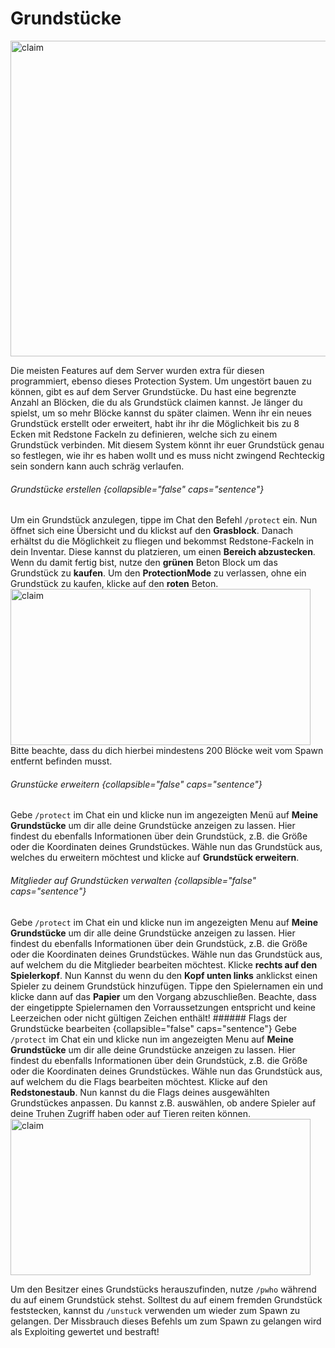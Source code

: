 # Grundstücke

<img src="plot-thumbnail.png" alt="claim" border-effect="rounded" thumbnail="true" width="960" height="505"/>

Die meisten Features auf dem Server wurden extra für diesen programmiert, ebenso dieses Protection System.
Um ungestört bauen zu können, gibt es auf dem Server Grundstücke. Du hast eine begrenzte Anzahl an Blöcken, die du als
Grundstück claimen kannst. Je länger du spielst, um so mehr Blöcke kannst du später claimen. Wenn ihr ein neues
Grundstück erstellt oder erweitert, habt ihr ihr die Möglichkeit bis zu 8 Ecken mit Redstone Fackeln zu definieren,
welche sich zu einem Grundstück verbinden. Mit diesem System könnt ihr euer Grundstück genau so festlegen, wie ihr es
haben wollt und es muss nicht zwingend Rechteckig sein sondern kann auch schräg verlaufen.

###### Grundstücke erstellen {collapsible="false" caps="sentence"}

<procedure title="So kannst du ein Grundstück erstellen:" type="steps" id="claim-claim">
<step>
Um ein Grundstück anzulegen, tippe im Chat den Befehl <code>/protect</code> ein.
</step>
<step>
Nun öffnet sich eine Übersicht und du klickst auf den <b>Grasblock</b>. Danach erhältst du die Möglichkeit zu fliegen und bekommst 
Redstone-Fackeln in dein Inventar. Diese kannst du platzieren, um einen <b>Bereich abzustecken</b>.
</step>
<step>
Wenn du damit fertig bist, nutze den <b>grünen</b> Beton Block um das Grundstück zu <b>kaufen</b>. Um den 
<b>ProtectionMode</b> zu verlassen, ohne ein Grundstück zu kaufen, klicke auf den <b>roten</b> Beton.
</step>
<img src="plot-menu.png" alt="claim" border-effect="rounded" thumbnail="true" width="480" height="250"/>
<tip>Bitte beachte, dass du dich hierbei mindestens 200 Blöcke weit vom Spawn entfernt befinden musst.</tip>
</procedure>

###### Grunstücke erweitern {collapsible="false" caps="sentence"}

<procedure title="So kannst du dein Grundstück erweitern:" id="expand-claim" type="steps">
<step>
Gebe <code>/protect</code> im Chat ein und klicke nun im angezeigten Menü auf <b>Meine Grundstücke</b> um dir alle deine Grundstücke anzeigen zu 
lassen. Hier findest du ebenfalls Informationen über dein Grundstück, z.B. die Größe oder die Koordinaten deines Grundstückes.
</step>
<step>
Wähle nun das Grundstück aus, welches du erweitern möchtest und klicke auf <b>Grundstück erweitern</b>.
</step>
</procedure>

###### Mitglieder auf Grundstücken verwalten {collapsible="false" caps="sentence"}
<procedure title="So kannst du Mitglieder auf deinem Grundstück bearbeiten:" id="configure-claim-members" type="steps">
<step>
Gebe <code>/protect</code> im Chat ein und klicke nun im angezeigten Menu auf <b>Meine Grundstücke</b> um dir alle deine Grundstücke anzeigen zu 
lassen. Hier findest du ebenfalls Informationen über dein Grundstück, z.B. die Größe oder die Koordinaten deines Grundstückes.
</step>
<step>
Wähle nun das Grundstück aus, auf welchem du die Mitglieder bearbeiten möchtest.
</step>
<step>
Klicke <b>rechts auf den Spielerkopf</b>.
</step>
<step>
Nun Kannst du wenn du den <b>Kopf unten links</b> anklickst einen Spieler zu deinem Grundstück hinzufügen.
Tippe den Spielernamen ein und klicke dann auf das <b>Papier</b> um den Vorgang abzuschließen.
</step>
<note>
Beachte, dass der eingetippte Spielernamen den Vorraussetzungen entspricht und keine Leerzeichen oder nicht gültigen Zeichen enthält!
</note>

</procedure>
###### Flags der Grundstücke bearbeiten {collapsible="false" caps="sentence"}

<procedure title="So kannst du deine Grundstück Flags anpassen:" id="configure-claim-flags" type="steps">
<step>
Gebe <code>/protect</code> im Chat ein und klicke nun im angezeigten Menu auf <b>Meine Grundstücke</b> um dir alle deine Grundstücke anzeigen zu 
lassen. Hier findest du ebenfalls Informationen über dein Grundstück, z.B. die Größe oder die Koordinaten deines Grundstückes.
</step>
<step>
Wähle nun das Grundstück aus, auf welchem du die Flags bearbeiten möchtest.
</step>
<step>
Klicke auf den <b>Redstonestaub</b>.
</step>
<step>
Nun kannst du die Flags deines ausgewählten Grundstückes anpassen. Du kannst z.B. auswählen, ob andere Spieler auf deine Truhen Zugriff haben oder auf Tieren reiten können.
</step>
<img src="plot-flags.png" alt="claim" border-effect="rounded" thumbnail="true" width="480" height="250"/>
</procedure>

<note>Um den Besitzer eines Grundstücks herauszufinden, nutze <code>/pwho</code> während du auf einem Grundstück stehst.</note>
<note>Solltest du auf einem fremden Grundstück feststecken, kannst du <code>/unstuck</code> verwenden um wieder zum Spawn zu gelangen. </note>
<warning>Der Missbrauch dieses Befehls um zum Spawn zu gelangen wird als Exploiting gewertet und bestraft!</warning>